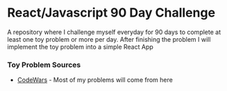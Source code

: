 # React/Javascript 90 Day Challenge

A repository where I challenge myself everyday for 90 days to complete at least one toy problem or more per day. After finishing the problem I will implement the toy problem into a simple React App 

### Toy Problem Sources

* [CodeWars](https://www.codewars.com/) - Most of my problems will come from here